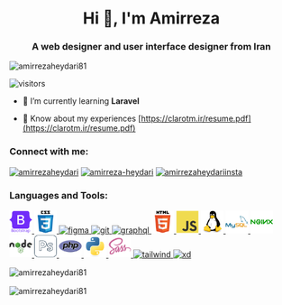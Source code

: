 <h1 align="center">Hi 👋, I'm Amirreza</h1>
<h3 align="center">A web designer and user interface designer from Iran</h3>

<p align="left"> <img src="https://komarev.com/ghpvc/?username=amirrezaheydari81&label=Profile%20views&color=0e75b6&style=flat" alt="amirrezaheydari81" /> </p>

![visitors](https://visitor-badge.laobi.icu/badge?page_id=amirrezaheydari81.amirrezaheydari81)

- 🌱 I’m currently learning **Laravel**

- 📄 Know about my experiences [https://clarotm.ir/resume.pdf](https://clarotm.ir/resume.pdf)

<h3 align="left">Connect with me:</h3>
<p align="left">
<a href="https://dev.to/amirrezaheydari" target="blank"><img align="center" src="https://raw.githubusercontent.com/rahuldkjain/github-profile-readme-generator/master/src/images/icons/Social/devto.svg" alt="amirrezaheydari" height="30" width="40" /></a>
<a href="https://linkedin.com/in/amirreza-heydari" target="blank"><img align="center" src="https://raw.githubusercontent.com/rahuldkjain/github-profile-readme-generator/master/src/images/icons/Social/linked-in-alt.svg" alt="amirreza-heydari" height="30" width="40" /></a>
<a href="https://instagram.com/amirrezaheydariinsta" target="blank"><img align="center" src="https://raw.githubusercontent.com/rahuldkjain/github-profile-readme-generator/master/src/images/icons/Social/instagram.svg" alt="amirrezaheydariinsta" height="30" width="40" /></a>
</p>

<h3 align="left">Languages and Tools:</h3>
<p align="left"> <a href="https://getbootstrap.com" target="_blank" rel="noreferrer"> <img src="https://raw.githubusercontent.com/devicons/devicon/master/icons/bootstrap/bootstrap-plain-wordmark.svg" alt="bootstrap" width="40" height="40"/> </a> <a href="https://www.w3schools.com/css/" target="_blank" rel="noreferrer"> <img src="https://raw.githubusercontent.com/devicons/devicon/master/icons/css3/css3-original-wordmark.svg" alt="css3" width="40" height="40"/> </a> <a href="https://www.figma.com/" target="_blank" rel="noreferrer"> <img src="https://www.vectorlogo.zone/logos/figma/figma-icon.svg" alt="figma" width="40" height="40"/> </a> <a href="https://git-scm.com/" target="_blank" rel="noreferrer"> <img src="https://www.vectorlogo.zone/logos/git-scm/git-scm-icon.svg" alt="git" width="40" height="40"/> </a> <a href="https://graphql.org" target="_blank" rel="noreferrer"> <img src="https://www.vectorlogo.zone/logos/graphql/graphql-icon.svg" alt="graphql" width="40" height="40"/> </a> <a href="https://www.w3.org/html/" target="_blank" rel="noreferrer"> <img src="https://raw.githubusercontent.com/devicons/devicon/master/icons/html5/html5-original-wordmark.svg" alt="html5" width="40" height="40"/> </a> <a href="https://developer.mozilla.org/en-US/docs/Web/JavaScript" target="_blank" rel="noreferrer"> <img src="https://raw.githubusercontent.com/devicons/devicon/master/icons/javascript/javascript-original.svg" alt="javascript" width="40" height="40"/> </a> <a href="https://www.linux.org/" target="_blank" rel="noreferrer"> <img src="https://raw.githubusercontent.com/devicons/devicon/master/icons/linux/linux-original.svg" alt="linux" width="40" height="40"/> </a> <a href="https://www.mysql.com/" target="_blank" rel="noreferrer"> <img src="https://raw.githubusercontent.com/devicons/devicon/master/icons/mysql/mysql-original-wordmark.svg" alt="mysql" width="40" height="40"/> </a> <a href="https://www.nginx.com" target="_blank" rel="noreferrer"> <img src="https://raw.githubusercontent.com/devicons/devicon/master/icons/nginx/nginx-original.svg" alt="nginx" width="40" height="40"/> </a> <a href="https://nodejs.org" target="_blank" rel="noreferrer"> <img src="https://raw.githubusercontent.com/devicons/devicon/master/icons/nodejs/nodejs-original-wordmark.svg" alt="nodejs" width="40" height="40"/> </a> <a href="https://www.photoshop.com/en" target="_blank" rel="noreferrer"> <img src="https://raw.githubusercontent.com/devicons/devicon/master/icons/photoshop/photoshop-line.svg" alt="photoshop" width="40" height="40"/> </a> <a href="https://www.php.net" target="_blank" rel="noreferrer"> <img src="https://raw.githubusercontent.com/devicons/devicon/master/icons/php/php-original.svg" alt="php" width="40" height="40"/> </a> <a href="https://www.python.org" target="_blank" rel="noreferrer"> <img src="https://raw.githubusercontent.com/devicons/devicon/master/icons/python/python-original.svg" alt="python" width="40" height="40"/> </a> <a href="https://sass-lang.com" target="_blank" rel="noreferrer"> <img src="https://raw.githubusercontent.com/devicons/devicon/master/icons/sass/sass-original.svg" alt="sass" width="40" height="40"/> </a> <a href="https://tailwindcss.com/" target="_blank" rel="noreferrer"> <img src="https://www.vectorlogo.zone/logos/tailwindcss/tailwindcss-icon.svg" alt="tailwind" width="40" height="40"/> </a> <a href="https://www.adobe.com/products/xd.html" target="_blank" rel="noreferrer"> <img src="https://cdn.worldvectorlogo.com/logos/adobe-xd.svg" alt="xd" width="40" height="40"/> </a> </p>

<p><img align="center" src="https://github-readme-stats.vercel.app/api/top-langs?username=amirrezaheydari81&show_icons=true&locale=en&layout=compact" alt="amirrezaheydari81" /></p>

<p><img align="center" src="https://github-readme-streak-stats.herokuapp.com/?user=amirrezaheydari81&" alt="amirrezaheydari81" /></p>

<!---
### 🔶Certificate

- **Google Analytics for Beginners** [Visti](https://analytics.google.com/analytics/academy/certificate/X7fKwZ_VTP-8V_-mlmCGYw)

- **Introduction to Data Studio** [Visti](https://analytics.google.com/analytics/academy/certificate/UsNMZbPHRPyKzoL4f0ZHLA)

- **Google Tag Manager Fundamentals** [Visti](https://analytics.google.com/analytics/academy/certificate/k5yUuE6qTmqnW9VqQKmz-Q)

- **Advanced Google Analytics** [Visti](https://analytics.google.com/analytics/academy/certificate/RSubvhFnTMaC8zhJXqqoKA)

- **Google Analytics for Power Users** [Visit](https://analytics.google.com/analytics/academy/certificate/qDdHPKoiTQuGqoGDw3zkUg)

- **Getting Started With Google Analytics 360** [Visti](https://analytics.google.com/analytics/academy/certificate/pzRCRhdxQ3GOl_kk_UxB8A)
-->



